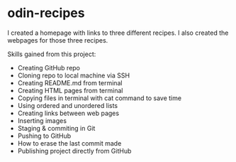 # odin-recipes

I created a homepage with links to three different recipes. I also created the webpages for those three recipes.

Skills gained from this project:

- Creating GitHub repo
- Cloning repo to local machine via SSH
- Creating README.md from terminal
- Creating HTML pages from terminal
- Copying files in terminal with cat command to save time
- Using ordered and unordered lists
- Creating links between web pages
- Inserting images
- Staging & commiting in Git
- Pushing to GitHub
- How to erase the last commit made
- Publishing project directly from GitHub

